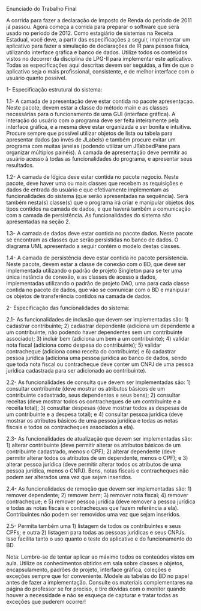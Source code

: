 Enunciado do Trabalho Final

 

 

A corrida para fazer a declaração de Imposto de Renda do período de 2011 já passou. Agora começa a corrida para preparar o software que será usado no período de 2012. Como estagiário de sistemas na Receita Estadual, você deve, a partir das especificações a seguir, implementar um aplicativo para fazer a simulação de declarações de IR para pessoa física, utilizando interface gráfica e banco de dados. Utilize todos os conteúdos vistos no decorrer da disciplina de LPG-II para implementar este aplicativo. Todas as especificações aqui descritas devem ser seguidas, a fim de que o aplicativo seja o mais profissional, consistente, e de melhor interface com o usuário quanto possível.

 

1- Especificação estrutural do sistema:

 

1.1- A camada de apresentação deve estar contida no pacote apresentacao. Neste pacote, devem estar a classe do método main e as classes necessárias para o funcionamento de uma GUI (interface gráfica). A interação do usuário com o programa deve ser feita inteiramente pela interface gráfica, e a mesma deve estar organizada e ser bonita e intuitiva. Procure sempre que possível utilizar objetos de lista ou tabela para apresentar dados (ao invés de JLabels) e também procure evitar um programa com muitas janelas (podendo utilizar um JTabbedPane para organizar múltiplos painéis). A camada de apresentação deve permitir ao usuário acesso à todas as funcionalidades do programa, e apresentar seus resultados.

 

1.2- A camada de lógica deve estar contida no pacote negocio. Neste pacote, deve haver uma ou mais classes que recebem as requisições e dados de entrada do usuário e que efetivamente implementam as funcionalidades do sistema (que serão apresentadas na sequência). Será também nesta(s) classe(s) que o programa irá criar e manipular objetos dos tipos contidos na camada de dados, e que haverá também a comunicação com a camada de persistência. As funcionalidades do sistema são apresentadas na seção 2.

1.3- A camada de dados deve estar contida no pacote dados. Neste pacote se encontram as classes que serão persistidas no banco de dados. O diagrama UML apresentado a seguir contém o modelo destas classes.

1.4- A camada de persistência deve estar contida no pacote persistencia. Neste pacote, devem estar a classe de conexão com o BD, que deve ser implementada utilizando o padrão de projeto Singleton para se ter uma única instância de conexão, e as classes de acesso a dados, implementadas utilizando o padrão de projeto DAO, uma para cada classe contida no pacote de dados, que vão se comunicar com o BD e manipular os objetos de transferência contidos na camada de dados.

2- Especificação das funcionalidades do sistema:

2.1- As funcionalidades de inclusão que devem ser implementadas são: 1) cadastrar contribuinte; 2) cadastrar dependente (adiciona um dependente a um contribuinte, não podendo haver dependentes sem um contribuinte associado); 3) incluir bem (adiciona um bem a um contribuinte); 4) validar nota fiscal (adiciona como despesa do contribuinte); 5) validar contracheque (adiciona como receita do contribuinte) e 6) cadastrar pessoa jurídica (adiciona uma pessoa jurídica ao banco de dados, sendo que toda nota fiscal ou contracheque deve conter um CNPJ de uma pessoa jurídica cadastrada para ser adicionado ao contribuinte).

2.2- As funcionalidades de consulta que devem ser implementadas são: 1) consultar contribuinte (deve mostrar os atributos básicos de um contribuinte cadastrado, seus dependentes e seus bens); 2) consultar receitas (deve mostrar todos os contracheques de um contribuinte e a receita total); 3) consultar despesas (deve mostrar todos as despesas de um contribuinte e a despesa total); e 4) consultar pessoa jurídica (deve mostrar os atributos básicos de uma pessoa jurídica e todas as notas fiscais e todos os contracheques associados a ela).

2.3- As funcionalidades de atualização que devem ser implementadas são: 1) alterar contribuinte (deve permitir alterar os atributos básicos de um contribuinte cadastrado, menos o CPF); 2) alterar dependente (deve permitir alterar todos os atributos de um dependente, menos o CPF); e 3) alterar pessoa jurídica (deve permitir alterar todos os atributos de uma pessoa jurídica, menos o CNPJ). Bens, notas fiscais e contracheques não podem ser alterados uma vez que sejam inseridos.

2.4- As funcionalidades de remoção que devem ser implementadas são: 1) remover dependente; 2) remover bem; 3) remover nota fiscal; 4) remover contracheque; e 5) remover pessoa jurídica (deve remover a pessoa jurídica e todas as notas fiscais e contracheques que fazem referência a ela). Contribuintes não podem ser removidos uma vez que sejam inseridos.

2.5- Permita também uma 1) listagem de todos os contribuintes e seus CPFs; e outra 2) listagem para todas as pessoas jurídicas e seus CNPJs. Isso facilita tanto o uso quanto o teste do aplicativo e do funcionamento do BD.

Nota: Lembre-se de tentar aplicar ao máximo todos os conteúdos vistos em aula. Utilize os conhecimentos obtidos em sala sobre classes e objetos, encapsulamento, padrões de projeto, interface gráfica, coleções e exceções sempre que for conveniente. Modele as tabelas do BD no papel antes de fazer a implementação. Consulte os materiais complementares na página do professor se for preciso, e tire dúvidas com o monitor quando houver a necessidade e não se esqueça de capturar e tratar todas as exceções que puderem ocorrer!
